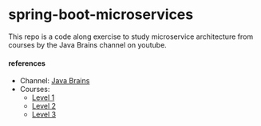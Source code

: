# spring-boot-microservices

This repo is a code along exercise to study microservice architecture from courses by the Java Brains channel on youtube.

#### references
- Channel: [Java Brains](https://www.youtube.com/@Java.Brains)
- Courses:
	- [Level 1](https://www.youtube.com/playlist?list=PLqq-6Pq4lTTZSKAFG6aCDVDP86Qx4lNas)
	- [Level 2](https://www.youtube.com/playlist?list=PLqq-6Pq4lTTbXZY_elyGv7IkKrfkSrX5e)
	- [Level 3](https://www.youtube.com/playlist?list=PLqq-6Pq4lTTaoaVoQVfRJPqvNTCjcTvJB)